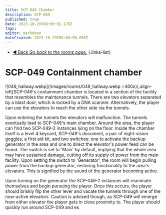 ```yaml
---
title: SCP-049 Chamber
description: SCP-049
published: true
date: 2023-10-29T08:09:01.170Z
tags: 
editor: markdown
dateCreated: 2023-10-29T08:08:56.650Z
---
```


- [:arrow_backward: Back *Go back to the rooms page.*](/en/game/rooms#zones)
{.links-list}
# SCP-049 Containment chamber
![049_hallway.webp](/images/rooms/049_hallway.webp =400x){.align-left}SCP-049's containment chamber is located in a section of the facility that resembles the maintenance tunnels. There are two elevators separated by a blast door, which is locked by a DNA scanner. Alternatively, the player can use the elevators to reach the other side via the tunnels.

Upon entering the tunnels the elevators will malfunction. The tunnels eventually lead to SCP-049's main chamber. Around the area, the player can find two SCP-049-2 instances lying on the floor. Inside the chamber itself is a level 4 keycard, SCP-049's document, a pair of night-vision goggles, a first aid kit, and two switches: one to activate the backup generator in the area and one to direct the elevator's power feed can be found. The switch is set to 'Main' by default, implying that the whole area may have sustained damage, cutting off its supply of power from the main facility. Upon setting the switch to 'Generator', the room will begin pulling power from the backup generator, restoring functionality to the area's elevators. This is signified by the sound of the generator becoming active.

Upon turning on the generator the SCP-049-2 instances will reanimate themselves and begin pursuing the player. Once this occurs, the player should briskly flip the other lever and vacate the tunnels through one of the now-active elevators. Caution is advised though, as SCP-049 will emerge from either elevator the player gets in close proximity to. The player should quickly run around SCP-049 and es